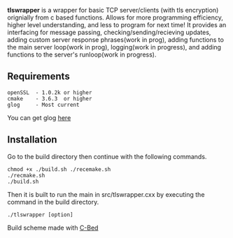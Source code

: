 **tlswrapper** is a wrapper for basic TCP server/clients (with tls encryption) orignially from c based functions. Allows for more programming efficiency, higher level understanding, and less to program for next time! It provides an interfacing for message passing, checking/sending/recieving updates, adding custom server response phrases(work in prog), adding functions to the main server loop(work in prog), logging(work in progress), and adding functions to the server's runloop(work in progress).

## Requirements
    openSSL  - 1.0.2k or higher
    cmake    - 3.6.3  or higher 
    glog     - Most current

You can get glog [here](https://github.com/google/glog)

## Installation
Go to the build directory then continue with the following commands.
    
    chmod +x ./build.sh ./recemake.sh
    ./recmake.sh
    ./build.sh

Then it is built to run the main in src/tlswrapper.cxx by executing the command in the build directory.
    
    ./tlswrapper [option]

Build scheme made with [C-Bed](https://github.com/GarrettMorrison/C-Bed)
